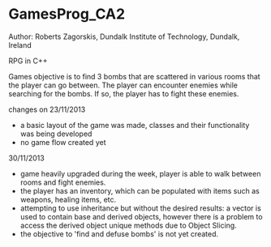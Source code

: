 GamesProg_CA2
=============
Author: Roberts Zagorskis, Dundalk Institute of Technology, Dundalk, Ireland

RPG in C++

Games objective is to find 3 bombs that are scattered in various rooms that the player can go between.
The player can encounter enemies while searching for the bombs. If so, the player has to fight these enemies.


changes on 23/11/2013

- a basic layout of the game was made, classes and their functionality was being developed
- no game flow created yet

30/11/2013

- game heavily upgraded during the week, player is able to walk between rooms and fight enemies. 
- the player has an inventory, which can be populated with items such as weapons, healing items, etc.
- attempting to use inheritance but without the desired results: a vector is used to contain base and derived objects,      however there is a problem to access the derived object unique methods due to Object Slicing.
- the objective to 'find and defuse bombs' is not yet created.

